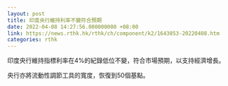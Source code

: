 ```yaml
---
layout: post
title: 印度央行維持利率不變符合預期
date: 2022-04-08 14:27:56.000000000 +08:00
link: https://news.rthk.hk/rthk/ch/component/k2/1643053-20220408.htm
categories: rthk
---
```


印度央行維持指標利率在4%的紀錄低位不變，符合市場預期，以支持經濟增長。

央行亦將流動性調節工具的寬度，恢復到50個基點。
